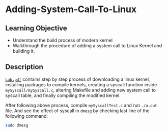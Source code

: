 # Adding-System-Call-To-Linux

## Learning Objective
- Understand the build process of modern kernel
- Walkthrough the procedure of adding a system call to Linux Kernel and building it.

## Description
[`Lab.pdf`](./Lab.pdf) contains step by step process of downloading a linux kernel, installing packages to compile kernels, creating a syscall function inside `mySyscall/mySyscall.c`, altering Makefile and adding new system call to syscall table, and finally compiling the modified kernel.

After following above process, compile `mySyscallTest.c` and run `./a.out` file. And see the effect of syscall in `dmesg` by checking last line of the following command:
```bash
sudo dmesg
```
